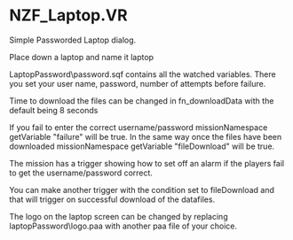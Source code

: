 # NZF_Laptop.VR

Simple Passworded Laptop dialog.

Place down a laptop and name it laptop

LaptopPassword\password.sqf contains all the watched variables. There you set your user name, password, number of attempts before failure.

Time to download the files can be changed in fn_downloadData with the default being 8 seconds

If you fail to enter the correct username/password missionNamespace getVariable "failure" will be true. In the same way once the files have been downloaded missionNamespace getVariable "fileDownload" will be true.

The mission has a trigger showing how to set off an alarm if the players fail to get the username/password correct.

You can make another trigger with the condition set to fileDownload and that will trigger on successful download of the datafiles.

The logo on the laptop screen can be changed by replacing laptopPassword\logo.paa with another paa file of your choice.
